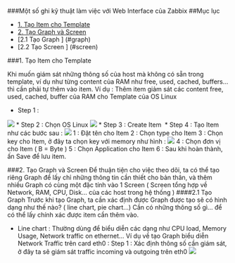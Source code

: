 ###Một số ghi kỹ thuật làm việc với Web Interface của Zabbix
##Mục lục
  
*   [1. Tạo Item cho Template](#themitem)
*   [2. Tạo Graph và Screen ](#graphvascreen)
  *   [2.1 Tạo Graph ] (#graph)
  *   [2.2 Tạo Screen ] (#screen)


###1. Tạo Item cho Template

Khi muốn giám sát những thông số của host mà không có sẵn trong template, ví dụ như từng content của RAM như free, used, cached, buffers... thì cần phải tự thêm vào item. 
Ví dụ : Thêm item giảm sát các content free, used, cached, buffer của RAM cho Template của OS Linux 

* Step 1 : 
<img src=" http://i.imgur.com/dI35OEL.png">
* Step 2 : Chọn OS Linux
<img src="http://i.imgur.com/J05Lc4e.png">
* Step 3 : Create Item
<img stc="http://i.imgur.com/HZyb6RR.png">
* Step 4 : Tạo Item như các bước sau :
<img src="http://i.imgur.com/GxE42kk.png">
1 : Đặt tên cho Item
2 : Chọn type cho Item
3 : Chọn key cho Item, ở đây ta chọn key với memory như hình :
  <img src="http://i.imgur.com/nYBlIOo.png">
4 : Chọn đơn vị cho Item ( B = Byte )
5 : Chọn Application cho Item
6 : Sau khi hoàn thành, ấn Save để lưu item.



###2. Tạo Graph và Screen
<a name="graphvascreen"> </a> 
Để thuận tiện cho việc theo dõi, ta có thể tạo riêng Graph để lấy chỉ những thông tin cần thiết cho bản thân, và thêm nhiều Graph có cùng một đặc tính vào 1 Screen ( Screen tổng hợp về Network, RAM, CPU, Disk... của các host trong hệ thống )
####2.1 Tạo Graph 
<a name="graph"> </a>
Trước khi tạo Graph, ta cần xác định được Graph được tạo sẽ có hình dạng như thế nào? ( line chart, pie chart...) Cần có những thông số gì... để có thể lấy chính xác được item cần thêm vào.

  * Line chart : Thường dùng để biểu diễn các dạng như CPU load, Memory Usage, Network traffic on ethernet...
     Ví dụ về tạo Graph biểu diễn Network Traffic trên card eth0 :
      Step 1 : Xác định thông số cần giám sát, ở đây ta sẽ giám sát traffic incoming và outgoing trên eth0
      <img src="http://i.imgur.com/36Q09Rx.png">
  
